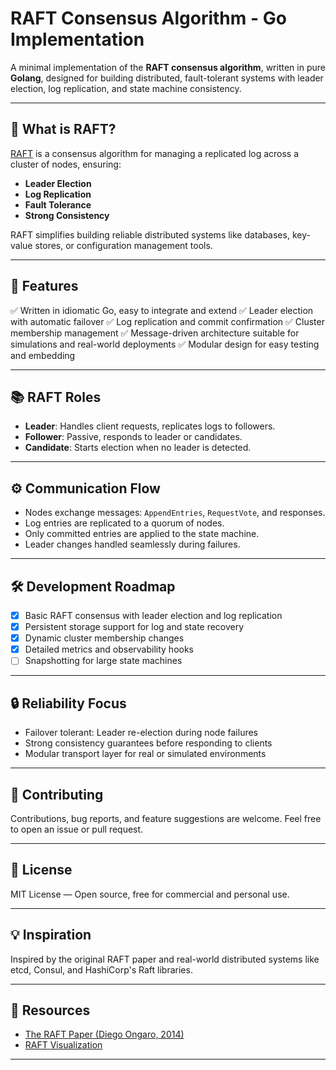 # RAFT Consensus Algorithm - Go Implementation

A minimal implementation of the **RAFT consensus algorithm**, written in pure **Golang**, designed for building distributed, fault-tolerant systems with leader election, log replication, and state machine consistency.

---

## 🔧 What is RAFT?

[RAFT](https://raft.github.io/) is a consensus algorithm for managing a replicated log across a cluster of nodes, ensuring:

* **Leader Election**
* **Log Replication**
* **Fault Tolerance**
* **Strong Consistency**

RAFT simplifies building reliable distributed systems like databases, key-value stores, or configuration management tools.

---

## 🚀 Features

✅ Written in idiomatic Go, easy to integrate and extend
✅ Leader election with automatic failover
✅ Log replication and commit confirmation
✅ Cluster membership management
✅ Message-driven architecture suitable for simulations and real-world deployments
✅ Modular design for easy testing and embedding


---

## 📚 RAFT Roles

* **Leader**: Handles client requests, replicates logs to followers.
* **Follower**: Passive, responds to leader or candidates.
* **Candidate**: Starts election when no leader is detected.

---

## ⚙️ Communication Flow

* Nodes exchange messages: `AppendEntries`, `RequestVote`, and responses.
* Log entries are replicated to a quorum of nodes.
* Only committed entries are applied to the state machine.
* Leader changes handled seamlessly during failures.

---

## 🛠 Development Roadmap

* [x] Basic RAFT consensus with leader election and log replication
* [x] Persistent storage support for log and state recovery
* [x] Dynamic cluster membership changes
* [x] Detailed metrics and observability hooks
* [ ] Snapshotting for large state machines

---

## 🔒 Reliability Focus

* Failover tolerant: Leader re-election during node failures
* Strong consistency guarantees before responding to clients
* Modular transport layer for real or simulated environments

---

## 🤝 Contributing

Contributions, bug reports, and feature suggestions are welcome. Feel free to open an issue or pull request.

---

## 📄 License

MIT License — Open source, free for commercial and personal use.

---

## 💡 Inspiration

Inspired by the original RAFT paper and real-world distributed systems like etcd, Consul, and HashiCorp's Raft libraries.

---

## 🔗 Resources

* [The RAFT Paper (Diego Ongaro, 2014)](https://raft.github.io/raft.pdf)
* [RAFT Visualization](https://thesecretlivesofdata.com/raft/)

---
